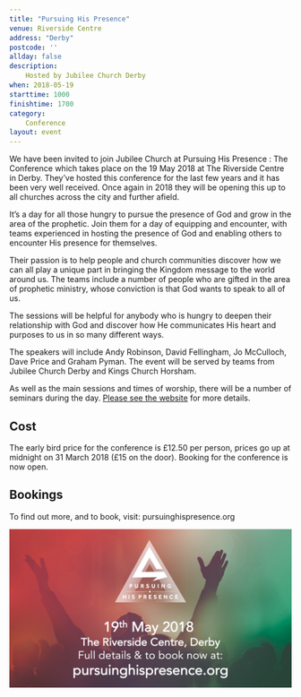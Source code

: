 ```yaml
---
title: "Pursuing His Presence"
venue: Riverside Centre
address: "Derby"
postcode: ''
allday: false
description: 
    Hosted by Jubilee Church Derby
when: 2018-05-19
starttime: 1000
finishtime: 1700
category:
    Conference
layout: event
---
```

We have been invited to join Jubilee Church at Pursuing His Presence : The Conference which takes place on the 19 May 2018 at The Riverside Centre in Derby. They’ve hosted this conference for the last few years and it has been very well received. Once again in 2018 they will be opening this up to all churches across the city and further afield. 

It’s a day for all those hungry to pursue the presence of God and grow in the area of the prophetic. Join them for a day of equipping and encounter, with teams experienced in hosting the presence of God and enabling others to encounter His presence for themselves. 

Their passion is to help people and church communities discover how we can all play a unique part in bringing the Kingdom message to the world around us. The teams include a number of people who are gifted in the area of prophetic ministry, whose conviction is that God wants to speak to all of us.

The sessions will be helpful for anybody who is hungry to deepen their relationship with God and discover how He communicates His heart and purposes to us in so many different ways.

The speakers will include Andy Robinson, David Fellingham, Jo McCulloch, Dave Price and Graham Pyman. The event will be served by teams from Jubilee Church Derby and Kings Church Horsham. 

As well as the main sessions and times of worship, there will be a number of seminars during the day. [Please see the website](https://www.jubilee.org.uk/pursuing-his-presence/) for more details. 

## Cost

The early bird price for the conference is £12.50 per person, prices go up at midnight on 31 March 2018 (£15 on the door). Booking for the conference is now open. 

## Bookings

To find out more, and to book, visit: pursuinghispresence.org

<img src="/assets/img/php-ad.jpg" alt="Pursuing his presence logo" />
